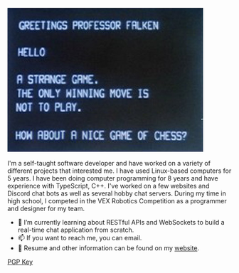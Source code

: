 ![image](https://github.com/Chrono-byte/Chrono-byte/blob/99daac849958a506292192bea505347c0c34615b/greetings.png)

I'm a self-taught software developer and have worked on a variety of different projects that interested me. I have used Linux-based computers for 5 years. I have been doing computer programming for 8 years and have experience with TypeScript, C++. I've worked on a few websites and Discord chat bots as well as several hobby chat servers. During my time in high school, I competed in the VEX Robotics Competition as a programmer and designer for my team.

- 🌱 I’m currently learning about RESTful APIs and WebSockets to build a real-time chat application from scratch.
- 📫 If you want to reach me, you can email.
- 📝 Resume and other information can be found on my [website](https://unknownhost.name).
  
[PGP Key](https://keys.openpgp.org/vks/v1/by-fingerprint/D73F4017A24C6C5EBB7FD91BEDB6B1C6279BD018)
